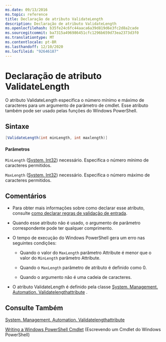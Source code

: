 ```yaml
---
ms.date: 09/13/2016
ms.topic: reference
title: Declaração de atributo ValidateLength
description: Declaração de atributo ValidateLength
ms.openlocfilehash: b35fe24c6fc44aaca6a39d819d6e3fc2d8a2cade
ms.sourcegitcommit: ba7315a496986451cfc1296b659d73ea2373d3f0
ms.translationtype: MT
ms.contentlocale: pt-BR
ms.lasthandoff: 12/10/2020
ms.locfileid: "92646187"
---
```

# <a name="validatelength-attribute-declaration"></a>Declaração de atributo ValidateLength

O atributo ValidateLength especifica o número mínimo e máximo de caracteres para um argumento de parâmetro de cmdlet. Esse atributo também pode ser usado pelas funções do Windows PowerShell.

## <a name="syntax"></a>Sintaxe

```csharp
[ValidateLength(int minLength, int maxlength)]
```

#### <a name="parameters"></a>Parâmetros

`MinLength` ([System. Int32](/dotnet/api/System.Int32)) necessário. Especifica o número mínimo de caracteres permitidos.

`MaxLength` ([System. Int32](/dotnet/api/System.Int32)) necessário. Especifica o número máximo de caracteres permitidos.

## <a name="remarks"></a>Comentários

- Para obter mais informações sobre como declarar esse atributo, consulte [como declarar regras de validação de entrada](./how-to-validate-parameter-input.md).

- Quando esse atributo não é usado, o argumento de parâmetro correspondente pode ter qualquer comprimento.

- O tempo de execução do Windows PowerShell gera um erro nas seguintes condições:

  - Quando o valor do `MaxLength` parâmetro Attribute é menor que o valor do `MinLength` parâmetro Attribute.

  - Quando o `MaxLength` parâmetro de atributo é definido como 0.

  - Quando o argumento não é uma cadeia de caracteres.

- O atributo ValidateLength é definido pela classe [System. Management. Automation. Validatelengthattribute](/dotnet/api/System.Management.Automation.ValidateLengthAttribute) .

## <a name="see-also"></a>Consulte Também

[System. Management. Automation. Validatelengthattribute](/dotnet/api/System.Management.Automation.ValidateLengthAttribute)

[Writing a Windows PowerShell Cmdlet](./writing-a-windows-powershell-cmdlet.md) (Escrevendo um Cmdlet do Windows PowerShell)
